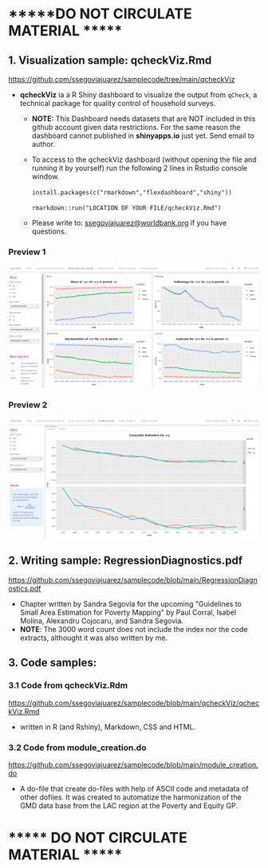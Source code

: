 # *****DO NOT CIRCULATE MATERIAL *****

## 1. Visualization sample: qcheckViz.Rmd
https://github.com/ssegoviajuarez/samplecode/tree/main/qcheckViz

- **qcheckViz** ia a R Shiny dashboard to visualize the output from `qCheck`, a technical package for quality control of household surveys.
   - **NOTE:** This Dashboard needs datasets that are NOT included in this github account given data restrictions. For the same reason the dashboard cannot published in **shinyapps.io** just yet. Send email to author.
   
   - To access to the qcheckViz dashboard (without opening the file and running it by yourself) run the following 2 lines in Rstudio console window.
        
	 `install.packages(c("rmarkdown","flexdashboard","shiny"))`
	
	 `rmarkdown::run("LOCATION OF YOUR FILE/qcheckViz.Rmd")`
   
   - Please write to: ssegoviajuarez@worldbank.org if you have questions.

### Preview 1
![Basic Analysis](https://github.com/ssegoviajuarez/samplecode/blob/main/images/basic.PNG?raw=true)

### Preview 2
![Indicators](https://github.com/ssegoviajuarez/samplecode/blob/main/images/indi.PNG)   




   

## 2. Writing sample: RegressionDiagnostics.pdf 
https://github.com/ssegoviajuarez/samplecode/blob/main/RegressionDiagnostics.pdf

  - Chapter written by Sandra Segovia for the upcoming "Guidelines to Small Area Estimation for Poverty Mapping" 
    by Paul Corral, Isabel Molina, Alexandru Cojocaru, and Sandra Segovia.
   - **NOTE**: The 3000 word count does not include the index nor the code extracts, althought it was also written by me.

## 3. Code samples:
   ### 3.1 Code from qcheckViz.Rdm
   https://github.com/ssegoviajuarez/samplecode/blob/main/qcheckViz/qcheckViz.Rmd
   - written in R (and Rshiny), Markdown, CSS and HTML.
   ### 3.2 Code from module_creation.do
   https://github.com/ssegoviajuarez/samplecode/blob/main/module_creation.do
   - A do-file that create do-files with help of ASCII code and metadata of other dofiles. 
     It was created  to automatize the harmonization of the GMD data base
     from the LAC region at the Poverty and Equity GP.

# ***** DO NOT CIRCULATE MATERIAL *****
